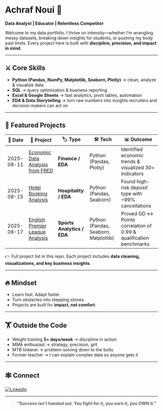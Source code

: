 # Achraf Noui 💪  

**Data Analyst | Educator | Relentless Competitor**  

Welcome to my data portfolio. I thrive on intensity—whether I’m wrangling messy datasets, breaking down insights for students, or pushing my body past limits. Every project here is built with **discipline, precision, and impact in mind**.  

---

## ⚔️ Core Skills  

- **Python (Pandas, NumPy, Matplotlib, Seaborn, Plotly)** → clean, analyze & visualize data  
- **SQL** → query optimization & business reporting  
- **Excel & Google Sheets** → fast analytics, pivot tables, automation  
- **EDA & Data Storytelling** → turn raw numbers into insights recruiters and decision-makers can act on  

---

## 🚀 Featured Projects  

| 📅 Date | 📂 Project | 🏷️ Type | 🛠️ Tech | 📊 Outcome |
|---------|-----------|---------|---------|------------|
| 2025-08-11 | [Economic Data Analysis from FRED](./Economic-Data-Analysis-from-FRED/README.md) | **Finance / EDA** | Python (Pandas, Plotly) | Identified economic trends & visualized 30+ indicators |
| 2025-08-15 | [Hotel Booking Analysis](./Exploratory_Data_Analysis_in_Python_for_Absolute_Beginners_DataCamp_Code_Along/README.md) | **Hospitality / EDA** | Python (Pandas, Seaborn) | Found high-risk deposit type with ~99% cancellations |
| 2025-08-17 | [English Premier League Analysis](./English_Premium_League_Analysis/README.md) | **Sports Analytics / EDA** | Python (Pandas, Seaborn, Matplotlib) | Proved GD ↔ Points correlation of 0.99 & qualification benchmarks |

👉 Full project list in this repo. Each project includes **data cleaning, visualizations, and key business insights**.  

---

## 🔥 Mindset  

- Learn fast. Adapt faster.  
- Turn obstacles into stepping stones.  
- Projects are built for **impact, not comfort**.  

---

## 🏋️ Outside the Code  

- Weight training **5+ days/week** → discipline in action  
- MMA enthusiast → strategy, precision, grit  
- MTB tinkerer → problem-solving down to the bolts  
- Former teacher → I can explain complex data so anyone gets it  

---

## 🕸️ Connect  

[![LinkedIn](https://img.shields.io/badge/-LinkedIn-blue?logo=linkedin&style=flat-square)](https://www.linkedin.com/in/achrafnoui/)  

---

> **“Success isn’t handed out. You fight for it, you earn it, you OWN it.”**
